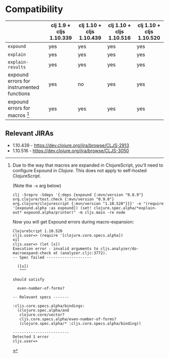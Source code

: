 # Compatibility

|                                           | clj 1.9 + cljs 1.10.339 | clj 1.10 + cljs 1.10.439 | clj 1.10 + cljs 1.10.516 | clj 1.10 + cljs 1.10.520
|-------------------------------------------|-------------------------|--------------------------|--------------------------|--------------------------|
| `expound`                                 | yes                     | yes                      | yes                      | yes                      |
| `explain`                                 | yes                     | yes                      | yes                      | yes                      |
| `explain-results`                         | yes                     | yes                      | yes                      | yes                      |
| expound errors for instrumented functions | yes                     | no                       | yes                      | yes                      |
| expound errors for macros [^1]            | yes                     | yes                      | yes                      | yes                      |

## Relevant JIRAs

* 1.10.439 - https://dev.clojure.org/jira/browse/CLJS-2913
* 1.10.516 - https://dev.clojure.org/jira/browse/CLJS-3050

[^1]: Due to the way that macros are expanded in ClojureScript, you'll need to configure Expound in *Clojure*. This does not apply to self-hosted ClojureScript.

    (Note the `-e` arg below)

    `clj -Srepro -Sdeps '{:deps {expound {:mvn/version "0.8.9"} org.clojure/test.check {:mvn/version "0.9.0"} org.clojure/clojurescript {:mvn/version "1.10.520"}}}' -e "(require '[expound.alpha :as expound]) (set! clojure.spec.alpha/*explain-out* expound.alpha/printer)" -m cljs.main -re node`

    Now you will get Expound errors during macro-expansion:

    ```
    ClojureScript 1.10.520
    cljs.user=> (require '[clojure.core.specs.alpha])
    nil
    cljs.user=> (let [x])
    Execution error - invalid arguments to cljs.analyzer/do-macroexpand-check at (analyzer.cljc:3772).
    -- Spec failed --------------------

      ([x])
       ^^^

    should satisfy

      even-number-of-forms?

    -- Relevant specs -------

    :cljs.core.specs.alpha/bindings:
      (clojure.spec.alpha/and
       clojure.core/vector?
       cljs.core.specs.alpha/even-number-of-forms?
       (clojure.spec.alpha/* :cljs.core.specs.alpha/binding))

    -------------------------
    Detected 1 error
    cljs.user=>
    ```
